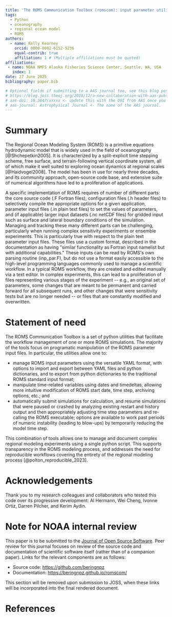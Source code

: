 ```yaml
---
title: 'The ROMS Communication Toolbox (romscom): input parameter utilities for the Regional Ocean Modeling System (ROMS)'
tags:
  - Python
  - oceanography
  - regional ocean model
  - ROMS
authors:
  - name: Kelly Kearney
    orcid: 0000-0002-6152-5236
    equal-contrib: true
    affiliation: 1 # (Multiple affiliations must be quoted)
affiliations:
 - name: NOAA NMFS Alaska Fisheries Science Center, Seattle, WA, USA
   index: 1
date: 27 June 2025
bibliography: paper.bib

# Optional fields if submitting to a AAS journal too, see this blog post:
# https://blog.joss.theoj.org/2018/12/a-new-collaboration-with-aas-publishing
# aas-doi: 10.3847/xxxxx <- update this with the DOI from AAS once you know it.
# aas-journal: Astrophysical Journal <- The name of the AAS journal.
---
```


# Summary

The Regional Ocean Modeling System (ROMS) is a primitive equations hydrodynamic model that is widely used in the field of oceanography [@Shchepetkin2005].  It is characterized by a split-explicit time stepping scheme, free surface, and terrain-following vertical coordinate system, all of which make it well suited to exploring ocean dynamics at regional scales [@Haidvogel2008].  The model has been in use for nearly three decades, and its community approach, open-source code base, and extensive suite of numerical algorithms have led to a proliferation of applications.

A specific implementation of ROMS requires of number of different parts: the core source code (.F Fortran files),  configuration files (.h header files) to selectively compile the appropriate options for a given application, parameter input files (.in plain text files) to set the values of parameters, and (if applicable) larger input datasets (.nc netCDF files) for gridded input such as surface and lateral boundary conditions of the simulation.  Managing and tracking these many different parts can be challenging, particularly when running complex sensitivity experiments or ensemble experiments.  This is particularly true with respect to the plain text parameter input files.  These files use a custom format, described in the documentation as having "similar functionality as Fortran input namelist but with additional capabilities."  These inputs can be read by ROMS's own parsing routine (inp_par.F), but do not use a format easily accessible to the high-level programming languages commonly used to manage a scientific workflow.  In a typical ROMS workflow, they are created and edited manually via a text editor.  In complex experiments, this can lead to a proliferation of files representing various stages of the experiment -- e.g., an original set of parameters, some changes that are meant to be permanent and carried forward for all subsequent runs, and other changes that were sensitivity tests but are no longer needed -- or files that are constantly modified and overwritten.

# Statement of need

The ROMS Communication Toolbox is a set of python utilities that facilitate the workflow management of one or more ROMS simulations.  The majority of the tools focus on programatic manipulation of the ROMS parameter input files.  In particular, the utilities allow one to:

- manage ROMS input parameters using the versatile YAML format, with options to import and export between YAML files and python dictionaries, and to export from python dictionaries to the traditional ROMS standard input format;
- manipulate time-related variables using dates and timedeltas, allowing more intuitive modification of ROMS start date, time step, archiving options, etc.; and
- automatically submit simulations for calculation, and resume simulations that were paused or crashed by analyzing existing restart and history output and then appropriately adjusting time step parameters and re-calling the ROMS executable; options are available to work past periods of numeric instability (leading to blow-ups) by temporarily reducing the model time step. 

This combination of tools allows one to manage and document complex regional modeling experiments using a single python script.  This supports transparency in the ROMS modeling process, and addresses the need for reproducible workflows covering the entirety of the regional modeling process [@polton_reproducible_2023].


<!-- `Gala` is an Astropy-affiliated Python package for galactic dynamics. Python
enables wrapping low-level languages (e.g., C) for speed without losing
flexibility or ease-of-use in the user-interface. The API for `Gala` was
designed to provide a class-based and user-friendly interface to fast (C or
Cython-optimized) implementations of common operations such as gravitational
potential and force evaluation, orbit integration, dynamical transformations,
and chaos indicators for nonlinear dynamics. `Gala` also relies heavily on and
interfaces well with the implementations of physical units and astronomical
coordinate systems in the `Astropy` package [@astropy] (`astropy.units` and
`astropy.coordinates`).

`Gala` was designed to be used by both astronomical researchers and by
students in courses on gravitational dynamics or astronomy. It has already been
used in a number of scientific publications [@Pearson:2017] and has also been
used in graduate courses on Galactic dynamics to, e.g., provide interactive
visualizations of textbook material [@Binney:2008]. The combination of speed,
design, and support for Astropy functionality in `Gala` will enable exciting
scientific explorations of forthcoming data releases from the *Gaia* mission
[@gaia] by students and experts alike. -->

<!-- # Mathematics

Single dollars ($) are required for inline mathematics e.g. $f(x) = e^{\pi/x}$

Double dollars make self-standing equations:

$$\Theta(x) = \left\{\begin{array}{l}
0\textrm{ if } x < 0\cr
1\textrm{ else}
\end{array}\right.$$

You can also use plain \LaTeX for equations
\begin{equation}\label{eq:fourier}
\hat f(\omega) = \int_{-\infty}^{\infty} f(x) e^{i\omega x} dx
\end{equation}
and refer to \autoref{eq:fourier} from text. -->

<!-- # Citations

Citations to entries in paper.bib should be in
[rMarkdown](http://rmarkdown.rstudio.com/authoring_bibliographies_and_citations.html)
format.

If you want to cite a software repository URL (e.g. something on GitHub without a preferred
citation) then you can do it with the example BibTeX entry below for @fidgit.

For a quick reference, the following citation commands can be used:
- `@author:2001`  ->  "Author et al. (2001)"
- `[@author:2001]` -> "(Author et al., 2001)"
- `[@author1:2001; @author2:2001]` -> "(Author1 et al., 2001; Author2 et al., 2002)"

# Figures

Figures can be included like this:
![Caption for example figure.\label{fig:example}](figure.png)
and referenced from text using \autoref{fig:example}.

Figure sizes can be customized by adding an optional second parameter:
![Caption for example figure.](figure.png){ width=20% } -->

# Acknowledgements

Thank you to my research colleagues and collaborators who tested this code over its progressive development: Al Hermann, Wei Cheng, Ivonne Ortiz, Darren Pilcher, and Kerim Aydin.

# Note for NOAA internal review

This paper is to be submitted to the [Journal of Open Source Software](https://joss.theoj.org/).  Peer review for this journal focuses on review of the source code and documentation of scientific software itself (rather than of a companion paper).  Links for the relevant components are as follows:

- Source code: https://github.com/beringnpz
- Documentation: https://beringnpz.github.io/romscom/

This section will be removed upon submission to JOSS, when these links will be incorporated into the final rendered document.

# References
